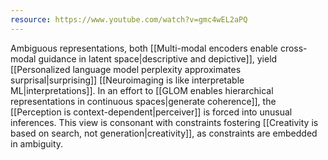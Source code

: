 ```yaml
---
resource: https://www.youtube.com/watch?v=gmc4wEL2aPQ
---
```


Ambiguous representations, both [[Multi-modal encoders enable cross-modal guidance in latent space|descriptive and depictive]], yield [[Personalized language model perplexity approximates surprisal|surprising]] [[Neuroimaging is like interpretable ML|interpretations]]. In an effort to [[GLOM enables hierarchical representations in continuous spaces|generate coherence]], the [[Perception is context-dependent|perceiver]] is forced into unusual inferences. This view is consonant with constraints fostering [[Creativity is based on search, not generation|creativity]], as constraints are embedded in ambiguity. 